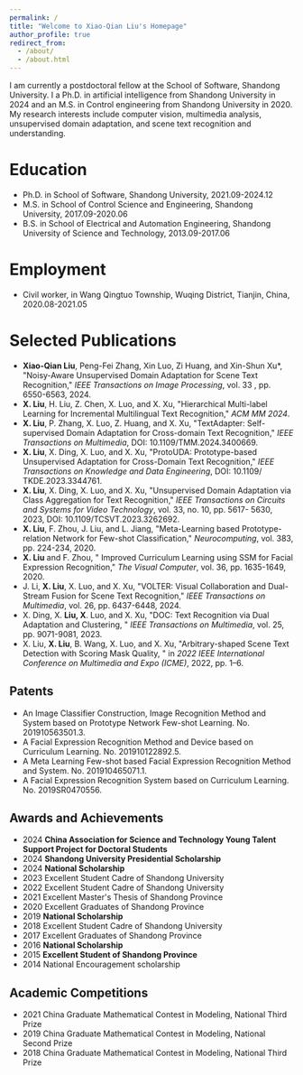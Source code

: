 ```yaml
---
permalink: /
title: "Welcome to Xiao-Qian Liu's Homepage"
author_profile: true
redirect_from: 
  - /about/
  - /about.html
---
```


I am currently a postdoctoral fellow at the School of Software, Shandong University. I a Ph.D. in artificial intelligence
from Shandong University in 2024 and an M.S. in Control engineering from Shandong University in 2020. My research interests include computer vision, multimedia analysis, unsupervised domain adaptation, and scene text recognition and
understanding.


Education
======
* Ph.D. in School of Software, Shandong University, 2021.09-2024.12
* M.S. in School of Control Science and Engineering, Shandong University, 2017.09-2020.06
* B.S. in School of Electrical and Automation Engineering, Shandong University of Science and Technology, 2013.09-2017.06

Employment
======
* Civil worker, in Wang Qingtuo Township, Wuqing District, Tianjin, China, 2020.08-2021.05

Selected Publications
======
*  **Xiao-Qian Liu**, Peng-Fei Zhang, Xin Luo, Zi Huang, and Xin-Shun Xu*, "Noisy-Aware Unsupervised Domain Adaptation for Scene Text Recognition," *IEEE Transactions on Image Processing*, vol. 33 , pp. 6550-6563, 2024.
*  **X. Liu**, H. Liu, Z. Chen, X. Luo, and X. Xu, "Hierarchical Multi-label Learning for Incremental Multilingual Text Recognition," *ACM MM 2024*.
*  **X. Liu**, P. Zhang, X. Luo, Z. Huang, and X. Xu, "TextAdapter: Self-supervised Domain Adaptation for Cross-domain Text Recognition," *IEEE Transactions on Multimedia*, DOI: 10.1109/TMM.2024.3400669.
*  **X. Liu**, X. Ding, X. Luo, and X. Xu, "ProtoUDA: Prototype-based Unsupervised Adaptation for Cross-Domain Text Recognition," *IEEE Transactions on Knowledge and Data Engineering*, DOI: 10.1109/ TKDE.2023.3344761.
*  **X. Liu**, X. Ding, X. Luo, and X. Xu, "Unsupervised Domain Adaptation via Class Aggregation for Text Recognition," *IEEE Transactions on Circuits and Systems for Video Technology*, vol. 33, no. 10, pp. 5617- 5630, 2023, DOI: 10.1109/TCSVT.2023.3262692.
*  **X. Liu**, F. Zhou, J. Liu, and L. Jiang, "Meta-Learning based Prototype-relation Network for Few-shot Classification," *Neurocomputing*, vol. 383, pp. 224-234, 2020.
*  **X. Liu** and F. Zhou, " Improved Curriculum Learning using SSM for Facial Expression Recognition," *The Visual Computer*, vol. 36, pp. 1635-1649, 2020.
*  J. Li, **X. Liu**, X. Luo, and X. Xu, "VOLTER: Visual Collaboration and Dual-Stream Fusion for Scene Text Recognition," *IEEE Transactions on Multimedia*, vol. 26, pp. 6437-6448, 2024.
*  X. Ding, X. **Liu, X**. Luo, and X. Xu, "DOC: Text Recognition via Dual Adaptation and Clustering, " *IEEE Transactions on Multimedia*, vol. 25, pp. 9071-9081, 2023.
*  X. Liu, **X. Liu**, B. Wang, X. Luo, and X. Xu, "Arbitrary-shaped Scene Text Detection with Scoring Mask Quality, " in *2022 IEEE International Conference on Multimedia and Expo (ICME)*, 2022, pp. 1–6.


Patents
------
*  An Image Classifier Construction, Image Recognition Method and System based on Prototype Network Few-shot Learning. No. 201910563501.3.
*  A Facial Expression Recognition Method and Device based on Curriculum Learning. No. 201910122892.5.
*  A Meta Learning Few-shot based Facial Expression Recognition Method and System. No. 201910465071.1.
*  A Facial Expression Recognition System based on Curriculum Learning. No. 2019SR0470556.

Awards and Achievements
------
* 2024   **China Association for Science and Technology Young Talent Support Project for Doctoral Students**
* 2024   **Shandong University Presidential Scholarship**
* 2024   **National Scholarship**
* 2023   Excellent Student Cadre of Shandong University
* 2022   Excellent Student Cadre of Shandong University
* 2021   Excellent Master's Thesis of Shandong Province
* 2020   Excellent Graduates of Shandong Province
* 2019   **National Scholarship**
* 2018   Excellent Student Cadre of Shandong University
* 2017   Excellent Graduates of Shandong Province
* 2016   **National Scholarship**
* 2015   **Excellent Student of Shandong Province**
* 2014   National Encouragement scholarship

Academic Competitions
------
* 2021   China Graduate Mathematical Contest in Modeling,    National Third Prize
* 2019   China Graduate Mathematical Contest in Modeling,    National Second Prize
* 2018   China Graduate Mathematical Contest in Modeling,    National Third Prize
